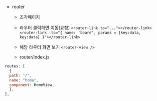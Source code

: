 - router
    - 조각페이지 <include>

    - 라우터 클릭하면 이동(요청)
      `<router-link to="..."></router-link>`
      `<router-link :to="{ name: 'board', params = {key:data, key:data} }"></router-link>`

    - 해당 라우터 화면 보기
      `<router-view />`

    - router/index.js
```javascript
routes: [
  {
  path: "/",
  name: "home",
  component: HomeView,
  },
],
```